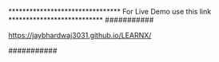  ******************************** For Live Demo use this link ***************************
###########

https://jaybhardwaj3031.github.io/LEARNX/ 

###########
